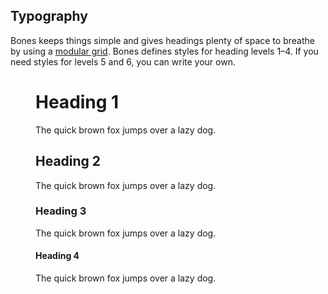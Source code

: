 ## Typography

Bones keeps things simple and gives headings plenty of space to breathe by using a [modular grid](https://www.gridlover.net). Bones defines styles for heading levels 1–4. If you need styles for levels 5 and 6, you can write your own.

<figure>
  <h1>Heading 1</h1>
  <p>The quick brown fox jumps over a lazy dog.</p>

  <h2>Heading 2</h2>
  <p>The quick brown fox jumps over a lazy dog.</p>

  <h3>Heading 3</h3>
  <p>The quick brown fox jumps over a lazy dog.</p>

  <h4>Heading 4</h4>
  <p>The quick brown fox jumps over a lazy dog.</p>
</figure>
